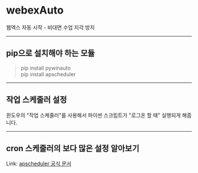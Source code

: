 # webexAuto
웹엑스 자동 시작 - 비대면 수업 지각 방지
************************

## pip으로 설치해야 하는 모듈
> pip install pywinauto   
> pip install apscheduler
*************************
## 작업 스케줄러 설정
윈도우의 "작업 스케줄러"를 사용해서 파이썬 스크립트가 "로그온 할 때"  실행되게 해줍니다.
************************
## cron 스케줄러의 보다 많은 설정 알아보기
Link: [apscheduler 공식 문서](https://apscheduler.readthedocs.io/en/stable/modules/triggers/cron.html?highlight=start_date)
